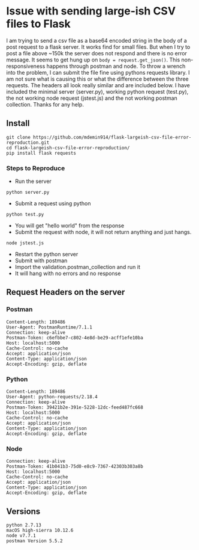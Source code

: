 # Issue with sending large-ish CSV files to Flask

I am trying to send a csv file as a base64 encoded string in the body of a post request to a flask server. It works find for small files. But when I try to post a file above ~150k the server does not respond and there is no error message. It seems to get hung up on `body = request.get_json()`. This non-responsiveness happens through postman and node. To throw a wrench into the problem, I can submit the file fine using pythons requests library. I am not sure what is causing this or what the difference between the three requests. The headers all look really similar and are included below. I have included the minimal server (server.py), working python request (test.py), the not working node request (jstest.js) and the not working postman collection. Thanks for any help.

## Install
```
git clone https://github.com/mdemin914/flask-largeish-csv-file-error-reproduction.git
cd flask-largeish-csv-file-error-reproduction/
pip install flask requests
```
### Steps to Reproduce
- Run the server 
```
python server.py
```
- Submit a request using python
```
python test.py
```
- You will get "hello world" from the response
- Submit the request with node, it will not return anything and just hangs.
```
node jstest.js
```
- Restart the python server
- Submit with postman
- Import the validation.postman_collection and run it
- It will hang with no errors and no response


## Request Headers on the server
### Postman
```
Content-Length: 189486
User-Agent: PostmanRuntime/7.1.1
Connection: keep-alive
Postman-Token: c6efbbe7-c802-4e8d-be29-acff1efe10ba
Host: localhost:5000
Cache-Control: no-cache
Accept: application/json
Content-Type: application/json
Accept-Encoding: gzip, deflate
```

### Python
```
Content-Length: 189486
User-Agent: python-requests/2.18.4
Connection: keep-alive
Postman-Token: 39421b2e-391e-5228-12dc-feed487fc668
Host: localhost:5000
Cache-Control: no-cache
Accept: application/json
Content-Type: application/json
Accept-Encoding: gzip, deflate
```

### Node
```
Connection: keep-alive
Postman-Token: 41b041b3-75d0-e8c9-7367-42303b303a8b
Host: localhost:5000
Cache-Control: no-cache
Accept: application/json
Content-Type: application/json
Accept-Encoding: gzip, deflate
```

## Versions
```
python 2.7.13
macOS high-sierra 10.12.6
node v7.7.1
postman Version 5.5.2
```